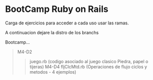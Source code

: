 # BootCamp Ruby on Rails
Carga de ejercicios para acceder a cada uso usar las ramas. 

A continuacion dejare la distro de los branchs

Bootcamp...
>M4-D2 
>>juego.rb (codigo asociado al juego clasico Piedra, papel o tijeras)
>M4-D4
>>fljClcMtd.rb (Operaciones de flujo ciclos y metodos - 4 ejemplos)
